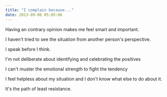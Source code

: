 ```yaml
---
title: "I complain because..."
date: 2013-09-06 05:05:06
---
```


Having an contrary opinion makes me feel smart and important.

I haven't tried to see the situation from another person's perspective.

I speak before I think.

I'm not deliberate about identifying and celebrating the positives 

I can't muster the emotional strength to fight the tendency

I feel helpless about my situation and I don't know what else to do about it.

It's the path of least resistance.
